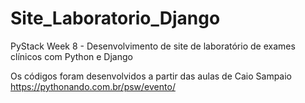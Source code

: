 # Site_Laboratorio_Django
PyStack Week 8 - Desenvolvimento de site de laboratório de exames clínicos com Python e Django

Os códigos foram desenvolvidos a partir das aulas de Caio Sampaio 
https://pythonando.com.br/psw/evento/
